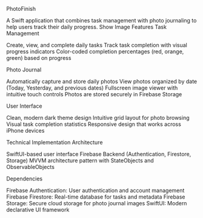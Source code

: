 PhotoFinish

A Swift application that combines task management with photo journaling to help users track their daily progress.
Show Image
Features
Task Management

Create, view, and complete daily tasks
Track task completion with visual progress indicators
Color-coded completion percentages (red, orange, green) based on progress

Photo Journal

Automatically capture and store daily photos
View photos organized by date (Today, Yesterday, and previous dates)
Fullscreen image viewer with intuitive touch controls
Photos are stored securely in Firebase Storage

User Interface

Clean, modern dark theme design
Intuitive grid layout for photo browsing
Visual task completion statistics
Responsive design that works across iPhone devices

Technical Implementation
Architecture

SwiftUI-based user interface
Firebase Backend (Authentication, Firestore, Storage)
MVVM architecture pattern with StateObjects and ObservableObjects

Dependencies

Firebase Authentication: User authentication and account management
Firebase Firestore: Real-time database for tasks and metadata
Firebase Storage: Secure cloud storage for photo journal images
SwiftUI: Modern declarative UI framework
